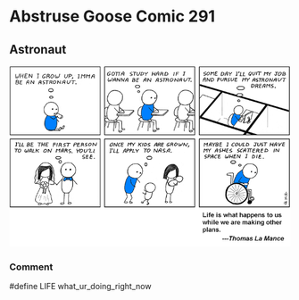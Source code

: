 # Abstruse Goose Comic 291
## Astronaut

![image](but_we_already_have_secret_bases_on_Mars.png)
### Comment
#define LIFE what_ur_doing_right_now
